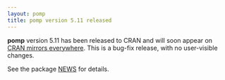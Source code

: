 ```yaml
---
layout: pomp
title: pomp version 5.11 released
---
```


**pomp** version 5.11 has been released to CRAN and will soon appear on [CRAN mirrors everywhere](https://cran.r-project.org/mirrors.html).
This is a bug-fix release, with no user-visible changes.

See the package [NEWS](https://kingaa.github.io/manuals/pomp/html/NEWS.html) for details.


